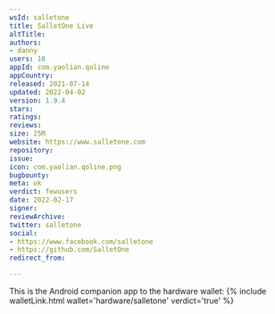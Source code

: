```yaml
---
wsId: salletone
title: SalletOne Live
altTitle: 
authors:
- danny
users: 10
appId: com.yaolian.qoline
appCountry: 
released: 2021-07-14
updated: 2022-04-02
version: 1.9.4
stars: 
ratings: 
reviews: 
size: 25M
website: https://www.salletone.com
repository: 
issue: 
icon: com.yaolian.qoline.png
bugbounty: 
meta: ok
verdict: fewusers
date: 2022-02-17
signer: 
reviewArchive: 
twitter: salletone
social:
- https://www.facebook.com/salletone
- https://github.com/SalletOne
redirect_from: 

---
```


This is the Android companion app to the hardware wallet: 
{% include walletLink.html wallet='hardware/salletone' verdict='true' %}

